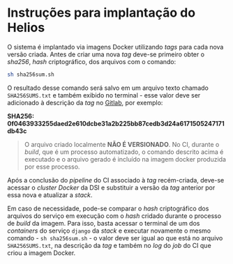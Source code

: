 # Instruções para implantação do Helios

O sistema é implantado via imagens Docker utilizando _tags_ para cada nova versão criada. Antes de criar uma nova _tag_ deve-se primeiro obter o _sha256_, _hash_ criptográfico, dos arquivos com o comando:

```sh
sh sha256sum.sh
```

O resultado desse comando será salvo em um arquivo texto chamado `SHA256SUMS.txt` e também exibido no terminal - esse valor deve ser adicionado à descrição da _tag_ no [Gitlab](https://gitlab.ifsp.edu.br/), por exemplo:

**SHA256: 0f0463933255daed2e610dcbe31a2b225bb87cedb3d24a6171505247171db43c**

> O arquivo criado localmente **NÃO É VERSIONADO**. No CI, durante o _build_, que é um processo automatizado, o comando descrito acima é executado e o arquivo gerado é incluído na imagem docker produzida por esse processo.

Após a conclusão do _pipeline_ do CI associado à _tag_ recém-criada, deve-se acessar o _cluster Docker_ da DSI e substituir a versão da _tag_ anterior por essa nova e atualizar a _stack_.

Em caso de necessidade, pode-se comparar o _hash_ criptográfico dos arquivos do serviço em execução com o _hash_ cridado durante o processo de _build_ da imagem. Para isso, basta acessar o terminal de um dos _containers_ do serviço `django` da _stack_ e executar novamente o mesmo comando - `sh sha256sum.sh` - o valor deve ser igual ao que está no arquivo `SHA256SUMS.txt`, na descrição da _tag_ e também no _log_ do _job_ do CI que criou a imagem Docker.
